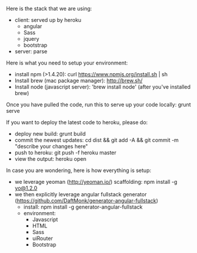 Here is the stack that we are using:
* client: served up by heroku
	- angular
  	- Sass
  	- jquery 
  	- bootstrap
* server: parse

Here is what you need to setup your environment:
* install npm (>1.4.20): curl https://www.npmjs.org/install.sh | sh
* Install brew (mac package manager): http://brew.sh/
* Install node (javascript server): 'brew install node' (after you've installed brew)

Once you have pulled the code, run this to serve up your code locally: grunt serve

If you want to deploy the latest code to heroku, please do:
* deploy new build: grunt build
* commit the newest updates: cd dist && git add -A && git commit -m "describe your changes here"
* push to heroku: git push -f heroku master
* view the output: heroku open


In case you are wondering, here is how everything is setup:
* we leverage yeoman (http://yeoman.io/) scaffolding: npm install -g yo@1.2.0
* we then explicitly leverage angular fullstack generator (https://github.com/DaftMonk/generator-angular-fullstack)
	- install: npm install -g generator-angular-fullstack
	- environment:
       	- Javascript
       	- HTML
   		- Sass
   		- uiRouter
   		- Bootstrap